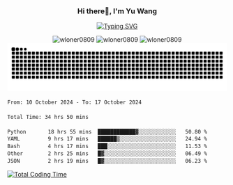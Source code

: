 <h3 align="center">Hi there👋, I'm Yu Wang</h1>

<p align="center"><a href="https://git.io/typing-svg"><img src="https://readme-typing-svg.demolab.com?font=Alex+Brush&size=18&pause=1000&color=716A50&background=6F66FF00&center=true&vCenter=true&width=435&lines=To+love+oneself+is+the+beginning+of+a+lifelong+romance.+%E2%80%94+Oscar+Wilde" alt="Typing SVG" /></a></p>


<p align="center">
 <img src="https://github-readme-stats.vercel.app/api/top-langs?username=wloner0809&show_icons=true&locale=en&layout=compact" alt="wloner0809" height=120 />
 <img src="https://github-readme-stats.vercel.app/api?username=wloner0809&show_icons=true&locale=en" alt="wloner0809" height=120 />
 <img src="https://github-readme-streak-stats.herokuapp.com/?user=wloner0809&" alt="wloner0809" height=120 />
 <img src="https://github.com/Wloner0809/Wloner0809/blob/output/github-contribution-grid-snake.svg">
</p>
 
<!--START_SECTION:waka-->

```txt
From: 10 October 2024 - To: 17 October 2024

Total Time: 34 hrs 50 mins

Python       18 hrs 55 mins  ████████████▓░░░░░░░░░░░░   50.80 %
YAML         9 hrs 17 mins   ██████▒░░░░░░░░░░░░░░░░░░   24.94 %
Bash         4 hrs 17 mins   ███░░░░░░░░░░░░░░░░░░░░░░   11.53 %
Other        2 hrs 25 mins   █▓░░░░░░░░░░░░░░░░░░░░░░░   06.49 %
JSON         2 hrs 19 mins   █▓░░░░░░░░░░░░░░░░░░░░░░░   06.23 %
```

<!--END_SECTION:waka-->

[![Total Coding Time](https://wakatime.com/badge/user/3b010e91-e8bb-445f-9eac-c8ab5bc30cb6.svg)](https://wakatime.com/@3b010e91-e8bb-445f-9eac-c8ab5bc30cb6)
